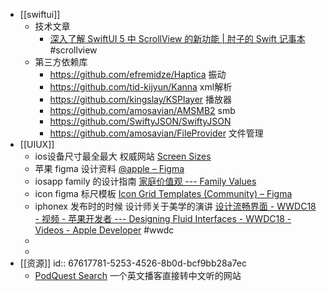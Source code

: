 - [[swiftui]]
	- 技术文章
		- [深入了解 SwiftUI 5 中 ScrollView 的新功能 | 肘子的 Swift 记事本](https://fatbobman.com/zh/posts/new-features-of-scrollview-in-swiftui5/#contentmargins)#scrollview
	- 第三方依赖库
		- https://github.com/efremidze/Haptica  振动
		- https://github.com/tid-kijyun/Kanna  xml解析
		- https://github.com/kingslay/KSPlayer  播放器
		- https://github.com/amosavian/AMSMB2  smb
		- https://github.com/SwiftyJSON/SwiftyJSON
		- https://github.com/amosavian/FileProvider  文件管理
- [[UIUX]]
	- ios设备尺寸最全最大 权威网站 [Screen Sizes](https://screensizes.app/?model=iphone-16-pro-max)
	- 苹果 figma 设计资料 [@apple – Figma](https://www.figma.com/@apple)
	- iosapp family 的设计指南 [家庭价值观 --- Family Values](https://benji.org/family-values)
	- icon figma 标尺模板 [Icon Grid Templates (Community) – Figma](https://www.figma.com/design/01lg36Oo8LNtkOKecPXhZ8/Icon-Grid-Templates-(Community)?node-id=1-11859&p=f&t=6SZ65H9qAh1FWVUa-0)
	- iphonex 发布时的时候 设计师关于美学的演讲 [设计流畅界面 - WWDC18 - 视频 - 苹果开发者 --- Designing Fluid Interfaces - WWDC18 - Videos - Apple Developer](https://developer.apple.com/videos/play/wwdc2018/803/) #wwdc
	-
	-
- [[资源]]
  id:: 67617781-5253-4526-8b0d-bcf9bb28a7ec
	- [PodQuest Search](https://podquest.app/s) 一个英文播客直接转中文听的网站